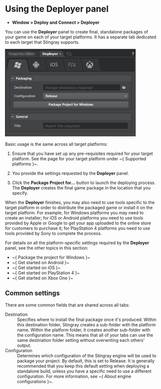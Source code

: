 # Using the Deployer panel

- **Window > Deploy and Connect > Deployer**

You can use the **Deployer** panel to create final, standalone packages of your game on each of your target platforms. It has a separate tab dedicated to each target that Stingray supports.

![Deployer Window Overview](../images/deployer.png)

Basic usage is the same across all target platforms:

1.	Ensure that you have set up any pre-requisites required for your target platform. See the page for your target platform under ~{ Supported platforms }~.

2.	You provide the settings requested by the **Deployer** panel.

3.	Click the **Package Project for...** button to launch the deploying process. The **Deployer** creates the final game package in the location that you specify.

When the **Deployer** finishes, you may also need to use tools specific to the target platform in order to distribute the packaged game or install it on the target platform. For example, for Windows platforms you may need to create an installer; for iOS or Android platforms you need to use tools provided by Apple or Google to get your app uploaded to the online store for customers to purchase it; for PlayStation 4 platforms you need to use tools provided by Sony to complete the process.

For details on all the platform-specific settings required by the **Deployer** panel, see the other topics in this section:

-	~{ Package the project for Windows }~
-	~{ Get started on Android }~
-	~{ Get started on iOS }~
-	~{ Get started on PlayStation 4 }~
-	~{ Get started on Xbox One }~

## Common settings

There are some common fields that are shared across all tabs:

<dl>
<dt>Destination</dt>
<dd>Specifies where to install the final package once it's produced. Within this destination folder, Stingray creates a sub-folder with the platform name. Within the platform folder, it creates another sub-folder with the configuration name. This means that all of your tabs can use the same destination folder setting without overwriting each others' output.</dd>

<dt>Configuration</dt>
<dd>Determines which configuration of the Stingray engine will be used to package your project. By default, this is set to Release. It is generally recommended that you keep this default setting when deploying a standalone build, unless you have a specific need to use a different configuration. For more information, see ~{ About engine configurations }~.</dd>
</dl>
